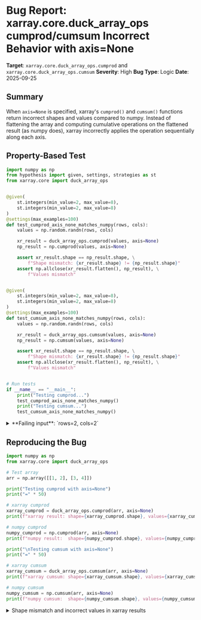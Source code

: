 # Bug Report: xarray.core.duck_array_ops cumprod/cumsum Incorrect Behavior with axis=None

**Target**: `xarray.core.duck_array_ops.cumprod` and `xarray.core.duck_array_ops.cumsum`
**Severity**: High
**Bug Type**: Logic
**Date**: 2025-09-25

## Summary

When `axis=None` is specified, xarray's `cumprod()` and `cumsum()` functions return incorrect shapes and values compared to numpy. Instead of flattening the array and computing cumulative operations on the flattened result (as numpy does), xarray incorrectly applies the operation sequentially along each axis.

## Property-Based Test

```python
import numpy as np
from hypothesis import given, settings, strategies as st
from xarray.core import duck_array_ops


@given(
    st.integers(min_value=2, max_value=8),
    st.integers(min_value=2, max_value=8)
)
@settings(max_examples=100)
def test_cumprod_axis_none_matches_numpy(rows, cols):
    values = np.random.randn(rows, cols)

    xr_result = duck_array_ops.cumprod(values, axis=None)
    np_result = np.cumprod(values, axis=None)

    assert xr_result.shape == np_result.shape, \
        f"Shape mismatch: {xr_result.shape} != {np_result.shape}"
    assert np.allclose(xr_result.flatten(), np_result), \
        f"Values mismatch"


@given(
    st.integers(min_value=2, max_value=8),
    st.integers(min_value=2, max_value=8)
)
@settings(max_examples=100)
def test_cumsum_axis_none_matches_numpy(rows, cols):
    values = np.random.randn(rows, cols)

    xr_result = duck_array_ops.cumsum(values, axis=None)
    np_result = np.cumsum(values, axis=None)

    assert xr_result.shape == np_result.shape, \
        f"Shape mismatch: {xr_result.shape} != {np_result.shape}"
    assert np.allclose(xr_result.flatten(), np_result), \
        f"Values mismatch"


# Run tests
if __name__ == "__main__":
    print("Testing cumprod...")
    test_cumprod_axis_none_matches_numpy()
    print("Testing cumsum...")
    test_cumsum_axis_none_matches_numpy()
```

<details>

<summary>
**Failing input**: `rows=2, cols=2`
</summary>
```
Testing cumprod...
Traceback (most recent call last):
  File "/home/npc/pbt/agentic-pbt/worker_/53/hypo.py", line 43, in <module>
    test_cumprod_axis_none_matches_numpy()
    ~~~~~~~~~~~~~~~~~~~~~~~~~~~~~~~~~~~~^^
  File "/home/npc/pbt/agentic-pbt/worker_/53/hypo.py", line 7, in test_cumprod_axis_none_matches_numpy
    st.integers(min_value=2, max_value=8),
               ^^^
  File "/home/npc/miniconda/lib/python3.13/site-packages/hypothesis/core.py", line 2124, in wrapped_test
    raise the_error_hypothesis_found
  File "/home/npc/pbt/agentic-pbt/worker_/53/hypo.py", line 17, in test_cumprod_axis_none_matches_numpy
    assert xr_result.shape == np_result.shape, \
           ^^^^^^^^^^^^^^^^^^^^^^^^^^^^^^^^^^
AssertionError: Shape mismatch: (2, 2) != (4,)
Falsifying example: test_cumprod_axis_none_matches_numpy(
    rows=2,
    cols=2,
)
```
</details>

## Reproducing the Bug

```python
import numpy as np
from xarray.core import duck_array_ops

# Test array
arr = np.array([[1, 2], [3, 4]])

print("Testing cumprod with axis=None")
print("=" * 50)

# xarray cumprod
xarray_cumprod = duck_array_ops.cumprod(arr, axis=None)
print(f"xarray result: shape={xarray_cumprod.shape}, values={xarray_cumprod.flatten().tolist()}")

# numpy cumprod
numpy_cumprod = np.cumprod(arr, axis=None)
print(f"numpy result:  shape={numpy_cumprod.shape}, values={numpy_cumprod.tolist()}")

print("\nTesting cumsum with axis=None")
print("=" * 50)

# xarray cumsum
xarray_cumsum = duck_array_ops.cumsum(arr, axis=None)
print(f"xarray cumsum: shape={xarray_cumsum.shape}, values={xarray_cumsum.flatten().tolist()}")

# numpy cumsum
numpy_cumsum = np.cumsum(arr, axis=None)
print(f"numpy cumsum:  shape={numpy_cumsum.shape}, values={numpy_cumsum.tolist()}")
```

<details>

<summary>
Shape mismatch and incorrect values in xarray results
</summary>
```
Testing cumprod with axis=None
==================================================
xarray result: shape=(2, 2), values=[1, 2, 3, 24]
numpy result:  shape=(4,), values=[1, 2, 6, 24]

Testing cumsum with axis=None
==================================================
xarray cumsum: shape=(2, 2), values=[1, 3, 4, 10]
numpy cumsum:  shape=(4,), values=[1, 3, 6, 10]
```
</details>

## Why This Is A Bug

According to numpy's documentation, when `axis=None` is passed to cumulative operations like `cumprod` and `cumsum`, the array should be flattened first, then the cumulative operation applied along the flattened 1D array. The result should be a 1D array with the same total number of elements as the input.

xarray's implementation violates this expected behavior. The bug is in the `_nd_cum_func` function (lines 785-786 in duck_array_ops.py) which incorrectly converts `axis=None` to `tuple(range(array.ndim))`. This causes xarray to apply the cumulative operation sequentially along each axis (first along axis 0, then along axis 1 for a 2D array), which produces entirely different mathematical results than numpy's flatten-then-accumulate approach.

For the test array [[1, 2], [3, 4]]:
- **numpy cumprod**: Flattens to [1, 2, 3, 4], then computes cumulative product: [1, 1×2=2, 2×3=6, 6×4=24]
- **xarray cumprod**: First applies along axis 0: [[1, 2], [3, 8]], then along axis 1: [[1, 2], [3, 24]]
- **numpy cumsum**: Flattens to [1, 2, 3, 4], then computes cumulative sum: [1, 1+2=3, 3+3=6, 6+4=10]
- **xarray cumsum**: First applies along axis 0: [[1, 2], [4, 6]], then along axis 1: [[1, 3], [4, 10]]

## Relevant Context

The underlying implementations (`cumprod_1d` and `cumsum_1d`) are created via `_create_nan_agg_method` and ultimately delegate to numpy's functions (via `xp.cumprod` and `xp.cumsum`), which would handle `axis=None` correctly by flattening. The bug is introduced solely by the `_nd_cum_func` wrapper which intercepts `axis=None` and incorrectly transforms it.

xarray generally aims for numpy compatibility and builds upon numpy's array interface. The current behavior is neither documented nor intuitive, and appears to be an unintentional bug rather than a design choice.

Documentation references:
- numpy.cumprod: https://numpy.org/doc/stable/reference/generated/numpy.cumprod.html
- numpy.cumsum: https://numpy.org/doc/stable/reference/generated/numpy.cumsum.html
- xarray duck_array_ops.py: /home/npc/pbt/agentic-pbt/envs/xarray_env/lib/python3.13/site-packages/xarray/core/duck_array_ops.py:785-786

## Proposed Fix

```diff
--- a/xarray/core/duck_array_ops.py
+++ b/xarray/core/duck_array_ops.py
@@ -783,8 +783,10 @@ def _mean(array, axis=None, skipna=None, **kwargs):
 def _nd_cum_func(cum_func, array, axis, **kwargs):
     array = asarray(array)
     if axis is None:
-        axis = tuple(range(array.ndim))
+        # Match numpy behavior: flatten array first for axis=None
+        return cum_func(array.flatten(), axis=0, **kwargs)
     if isinstance(axis, int):
         axis = (axis,)

     out = array
     for ax in axis:
```